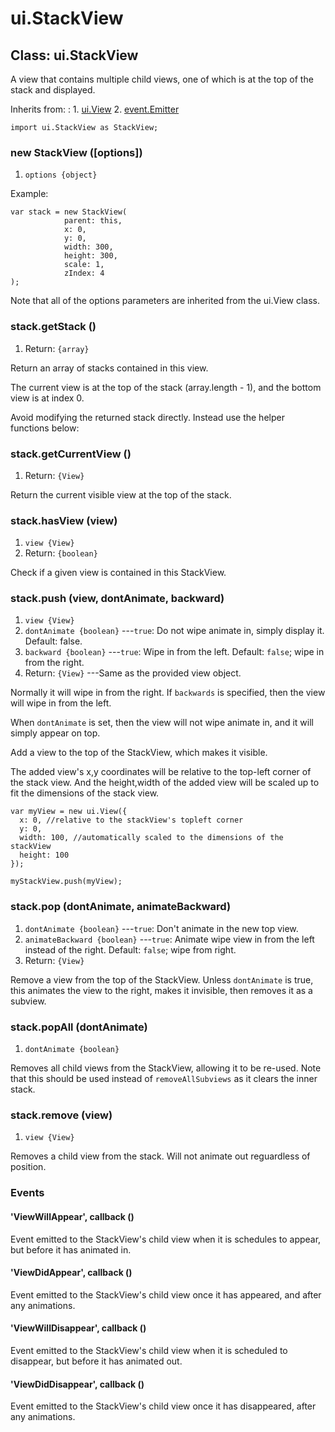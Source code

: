 # ui.StackView

## Class: ui.StackView

A view that contains multiple child views, one of which is
at the top of the stack and displayed.

Inherits from:
:    1. [ui.View](./view.md)
     2. [event.Emitter](../event.md#class-event.emitter)

~~~
import ui.StackView as StackView;
~~~

### new StackView ([options])
1. `options {object}`

Example:
~~~
var stack = new StackView(
          	parent: this,
			x: 0,
			y: 0,
			width: 300,
			height: 300,
			scale: 1,
			zIndex: 4
);
~~~
Note that all of the options parameters are inherited from the ui.View class.

### stack.getStack ()
1. Return: `{array}`

Return an array of stacks contained in this view.

The current view is at the top of the stack (array.length - 1), and the bottom view is at index 0.

Avoid modifying the returned stack directly.  Instead use the helper functions below:

### stack.getCurrentView ()
1. Return: `{View}`

Return the current visible view at the top of the stack.

### stack.hasView (view)
1. `view {View}`
2. Return: `{boolean}`

Check if a given view is contained in this StackView.

### stack.push (view, dontAnimate, backward)
1. `view {View}`
2. `dontAnimate {boolean}` ---`true`: Do not wipe animate in, simply display it. Default: false.
3. `backward {boolean}` ---`true`: Wipe in from the left.  Default: `false`; wipe in from the right.
3. Return: `{View}` ---Same as the provided view object.

Normally it will wipe in from the right.  If `backwards` is specified, then the view will wipe in from the left.

When `dontAnimate` is set, then the view will not wipe animate in, and it will simply appear on top.

Add a view to the top of the StackView, which makes it visible.

The added view's x,y coordinates will be relative to the top-left corner of the stack view.
And the height,width of the added view will be scaled up to fit the dimensions of the stack view.

~~~
var myView = new ui.View({
  x: 0, //relative to the stackView's topleft corner
  y: 0,
  width: 100, //automatically scaled to the dimensions of the stackView
  height: 100
});

myStackView.push(myView);
~~~

### stack.pop (dontAnimate, animateBackward)
1. `dontAnimate {boolean}` ---`true`: Don't animate in the new top view.
2. `animateBackward {boolean}` ---`true`: Animate wipe view in from the left instead of the right. Default: `false`; wipe from right.
3. Return: `{View}`

Remove a view from the top of the StackView. Unless `dontAnimate` is true, this animates the view to the right, makes it invisible, then removes it as a subview.

### stack.popAll (dontAnimate)
1. `dontAnimate {boolean}`

Removes all child views from the StackView, allowing it to be re-used. Note that this should be used instead of `removeAllSubviews` as it clears the inner stack.

### stack.remove (view)
1. `view {View}`

Removes a child view from the stack. Will not animate out
reguardless of position.

### Events

#### \'ViewWillAppear\', callback ()

Event emitted to the StackView's child view when it is
schedules to appear, but before it has animated in.

#### \'ViewDidAppear\', callback ()

Event emitted to the StackView's child view once it has
appeared, and after any animations.

#### \'ViewWillDisappear\', callback ()

Event emitted to the StackView's child view when it is
scheduled to disappear, but before it has animated out.

#### \'ViewDidDisappear\', callback ()

Event emitted to the StackView's child view once it has
disappeared, after any animations.
